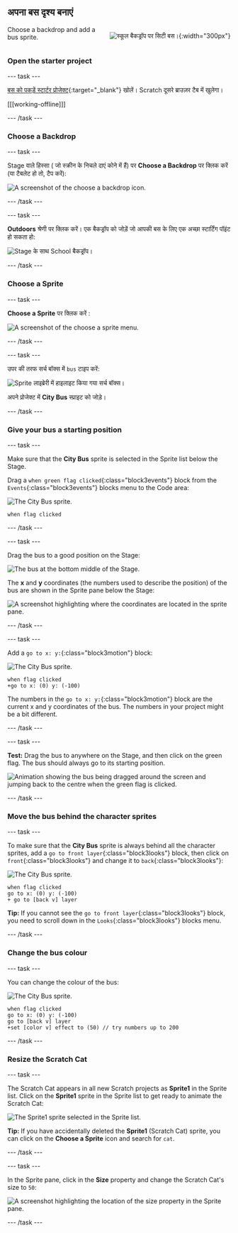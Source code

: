 ## अपना बस दृश्य बनाएं

<div style="display: flex; flex-wrap: wrap">
<div style="flex-basis: 200px; flex-grow: 1; margin-right: 15px;">
Choose a backdrop and add a bus sprite.
</div>
<div>

![स्कूल बैकड्रॉप पर सिटी बस।](images/bus-scene.png){:width="300px"}

</div>
</div>

### Open the starter project

--- task ---

[बस को पकड़ें स्टार्टर प्रोजेक्ट](https://scratch.mit.edu/projects/582214330/editor){:target="_blank"} खोलें।  Scratch दूसरे ब्राउज़र टैब में खुलेगा।

[[[working-offline]]]

--- /task ---

### Choose a Backdrop

--- task ---

Stage वाले हिस्सा ( जो स्क्रीन के निचले दाएं कोने में हैं) पर  **Choose a Backdrop** पर क्लिक करें (या टैबलेट हो तो, टैप करें):

![A screenshot of the choose a backdrop icon.](images/choose-a-backdrop.png)

--- /task ---

--- task ---

**Outdoors** श्रेणी पर क्लिक करें। एक बैकड्रॉप को जोड़ें जो आपकी बस के लिए एक अच्छा स्टार्टिंग पॉइंट हो सकता हो:

![Stage के साथ School  बैकड्रॉप।](images/outdoor-backdrop.png)

--- /task ---

### Choose a Sprite

--- task ---

**Choose a Sprite** पर क्लिक करें :

![A screenshot of the choose a sprite menu.](images/choose-sprite-menu.png)

--- /task ---

--- task ---

उपर​ की तरफ सर्च बॉक्स में `bus` टाइप करें:

![Sprite लाइब्रेरी में हाइलाइट किया गया सर्च बॉक्स।](images/bus-search.png)

अपने प्रोजेक्ट में **City Bus** स्प्राइट को जोड़े।

--- /task ---

### Give your bus a starting position

--- task ---

Make sure that the **City Bus** sprite is selected in the Sprite list below the Stage.

Drag a `when green flag clicked`{:class="block3events"} block from the `Events`{:class="block3events"} blocks menu to the Code area:

![The City Bus sprite.](images/bus-sprite.png)

```blocks3
when flag clicked
```

--- /task ---

--- task ---

Drag the bus to a good position on the Stage:

![The bus at the bottom middle of the Stage.](images/bus-bottom-middle.png)

The **x** and **y** coordinates (the numbers used to describe the position) of the bus are shown in the Sprite pane below the Stage:

![A screenshot highlighting where the coordinates are located in the sprite pane.](images/coords-sprite-pane.png)

--- /task ---

--- task ---

Add a `go to x: y:`{:class="block3motion"} block:

![The City Bus sprite.](images/bus-sprite.png)

```blocks3
when flag clicked
+go to x: (0) y: (-100)
```

The numbers in the `go to x: y:`{:class="block3motion"} block are the current x and y coordinates of the bus. The numbers in your project might be a bit different.

--- /task ---

--- task ---

**Test:** Drag the bus to anywhere on the Stage, and then click on the green flag. The bus should always go to its starting position.

![Animation showing the bus being dragged around the screen and jumping back to the centre when the green flag is clicked.](images/drag-bus.gif)

--- /task ---

### Move the bus behind the character sprites

--- task ---

To make sure that the **City Bus** sprite is always behind all the character sprites, add a `go to front layer`{:class="block3looks"} block, then click on `front`{:class="block3looks"} and change it to `back`{:class="block3looks"}:

![The City Bus sprite.](images/bus-sprite.png)

```blocks3
when flag clicked
go to x: (0) y: (-100)
+ go to [back v] layer
```

**Tip:** If you cannot see the `go to front layer`{:class="block3looks"} block, you need to scroll down in the `Looks`{:class="block3looks"} blocks menu.

--- /task ---

### Change the bus colour

--- task ---

You can change the colour of the bus:

![The City Bus sprite.](images/bus-sprite.png)

```blocks3
when flag clicked
go to x: (0) y: (-100)
go to [back v] layer
+set [color v] effect to (50) // try numbers up to 200
```

--- /task ---

### Resize the Scratch Cat

--- task ---

The Scratch Cat appears in all new Scratch projects as **Sprite1** in the Sprite list. Click on the **Sprite1** sprite in the Sprite list to get ready to animate the Scratch Cat:

![The Sprite1 sprite selected in the Sprite list.](images/sprite1-selected.png)

**Tip:** If you have accidentally deleted the **Sprite1** (Scratch Cat) sprite, you can click on the **Choose a Sprite** icon and search for `cat`.

--- /task ---

--- task ---

In the Sprite pane, click in the **Size** property and change the Scratch Cat's size to `50`:

![A screenshot highlighting the location of the size property in the Sprite pane.](images/sprite-pane-size.png)

--- /task --- 
